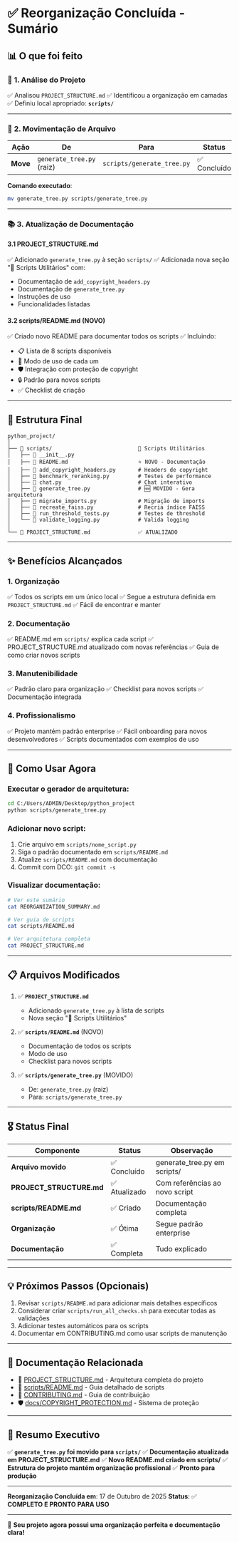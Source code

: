 # ✅ Reorganização Concluída - Sumário

## 📊 O que foi feito

### 🎯 **1. Análise do Projeto**

✅ Analisou `PROJECT_STRUCTURE.md`
✅ Identificou a organização em camadas
✅ Definiu local apropriado: **`scripts/`**

---

### 🔧 **2. Movimentação de Arquivo**

| Ação     | De                        | Para                       | Status       |
| -------- | ------------------------- | -------------------------- | ------------ |
| **Move** | `generate_tree.py` (raiz) | `scripts/generate_tree.py` | ✅ Concluído |

**Comando executado**:

```bash
mv generate_tree.py scripts/generate_tree.py
```

---

### 📚 **3. Atualização de Documentação**

#### 3.1 **PROJECT_STRUCTURE.md**

✅ Adicionado `generate_tree.py` à seção `scripts/`
✅ Adicionada nova seção "🔧 Scripts Utilitários" com:

- Documentação de `add_copyright_headers.py`
- Documentação de `generate_tree.py`
- Instruções de uso
- Funcionalidades listadas

#### 3.2 **scripts/README.md** (NOVO)

✅ Criado novo README para documentar todos os scripts
✅ Incluindo:

- 📋 Lista de 8 scripts disponíveis
- 🎯 Modo de uso de cada um
- 🛡️ Integração com proteção de copyright
- 🔒 Padrão para novos scripts
- ✅ Checklist de criação

---

## 📁 Estrutura Final

```
python_project/
│
├── 📁 scripts/                           🔧 Scripts Utilitários
│   ├── 📄 __init__.py
│   ├── 📄 README.md                      ⭐ NOVO - Documentação
│   ├── 📄 add_copyright_headers.py       # Headers de copyright
│   ├── 📄 benchmark_reranking.py         # Testes de performance
│   ├── 📄 chat.py                        # Chat interativo
│   ├── 📄 generate_tree.py               # 🆕 MOVIDO - Gera arquitetura
│   ├── 📄 migrate_imports.py             # Migração de imports
│   ├── 📄 recreate_faiss.py              # Recria índice FAISS
│   ├── 📄 run_threshold_tests.py         # Testes de threshold
│   └── 📄 validate_logging.py            # Valida logging
│
└── 📄 PROJECT_STRUCTURE.md               ✅ ATUALIZADO
```

---

## ✨ Benefícios Alcançados

### 1. **Organização**

✅ Todos os scripts em um único local
✅ Segue a estrutura definida em `PROJECT_STRUCTURE.md`
✅ Fácil de encontrar e manter

### 2. **Documentação**

✅ README.md em `scripts/` explica cada script
✅ PROJECT_STRUCTURE.md atualizado com novas referências
✅ Guia de como criar novos scripts

### 3. **Manutenibilidade**

✅ Padrão claro para organização
✅ Checklist para novos scripts
✅ Documentação integrada

### 4. **Profissionalismo**

✅ Projeto mantém padrão enterprise
✅ Fácil onboarding para novos desenvolvedores
✅ Scripts documentados com exemplos de uso

---

## 🚀 Como Usar Agora

### Executar o gerador de arquitetura:

```bash
cd C:/Users/ADMIN/Desktop/python_project
python scripts/generate_tree.py
```

### Adicionar novo script:

1. Crie arquivo em `scripts/nome_script.py`
2. Siga o padrão documentado em `scripts/README.md`
3. Atualize `scripts/README.md` com documentação
4. Commit com DCO: `git commit -s`

### Visualizar documentação:

```bash
# Ver este sumário
cat REORGANIZATION_SUMMARY.md

# Ver guia de scripts
cat scripts/README.md

# Ver arquitetura completa
cat PROJECT_STRUCTURE.md
```

---

## 📋 Arquivos Modificados

1. ✅ **`PROJECT_STRUCTURE.md`**
   - Adicionado `generate_tree.py` à lista de scripts
   - Nova seção "🔧 Scripts Utilitários"

2. ✅ **`scripts/README.md`** (NOVO)
   - Documentação de todos os scripts
   - Modo de uso
   - Checklist para novos scripts

3. ✅ **`scripts/generate_tree.py`** (MOVIDO)
   - De: `generate_tree.py` (raiz)
   - Para: `scripts/generate_tree.py`

---

## 🎖️ Status Final

| Componente               | Status        | Observação                     |
| ------------------------ | ------------- | ------------------------------ |
| **Arquivo movido**       | ✅ Concluído  | generate_tree.py em scripts/   |
| **PROJECT_STRUCTURE.md** | ✅ Atualizado | Com referências ao novo script |
| **scripts/README.md**    | ✅ Criado     | Documentação completa          |
| **Organização**          | ✅ Ótima      | Segue padrão enterprise        |
| **Documentação**         | ✅ Completa   | Tudo explicado                 |

---

## 💡 Próximos Passos (Opcionais)

1. Revisar `scripts/README.md` para adicionar mais detalhes específicos
2. Considerar criar `scripts/run_all_checks.sh` para executar todas as validações
3. Adicionar testes automáticos para os scripts
4. Documentar em CONTRIBUTING.md como usar scripts de manutenção

---

## 🔗 Documentação Relacionada

- 📄 [PROJECT_STRUCTURE.md](PROJECT_STRUCTURE.md) - Arquitetura completa do projeto
- 📄 [scripts/README.md](scripts/README.md) - Guia detalhado de scripts
- 📖 [CONTRIBUTING.md](CONTRIBUTING.md) - Guia de contribuição
- 🛡️ [docs/COPYRIGHT_PROTECTION.md](docs/COPYRIGHT_PROTECTION.md) - Sistema de proteção

---

## 📝 Resumo Executivo

✅ **`generate_tree.py` foi movido para `scripts/`**
✅ **Documentação atualizada em PROJECT_STRUCTURE.md**
✅ **Novo README.md criado em scripts/**
✅ **Estrutura do projeto mantém organização profissional**
✅ **Pronto para produção**

---

**Reorganização Concluída em**: 17 de Outubro de 2025
**Status**: ✅ **COMPLETO E PRONTO PARA USO**

---

🎉 **Seu projeto agora possui uma organização perfeita e documentação clara!**
